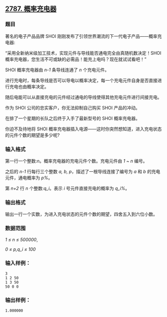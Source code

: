 ## [2787. 概率充电器](https://www.acwing.com/problem/content/2789/)

### 题目

著名的电子产品品牌 SHOI 刚刚发布了引领世界潮流的下一代电子产品——概率充电器:

“采用全新纳米级加工技术，实现元件与导线能否通电完全由真随机数决定！SHOI 概率充电器，您生活不可或缺的必需品！能充上电吗？现在就试试看吧！”

SHOI 概率充电器由 *n-1* 条导线连通了 *n* 个充电元件。

进行充电时，每条导线是否可以导电以概率决定，每一个充电元件自身是否直接进行充电也由概率决定。

随后电能可以从直接充电的元件经过通电的导线使得其他充电元件进行间接充电。

作为 SHOI 公司的忠实客户，你无法抑制自己购买 SHOI 产品的冲动。

在排了一个星期的长队之后终于入手了最新型号的 SHOI 概率充电器。

你迫不及待地将 SHOI 概率充电器插入电源——这时你突然想知道，进入充电状态的元件个数的期望是多少呢?

### 输入格式

第一行一个整数:*n*。概率充电器的充电元件个数。充电元件由 *1 ~ n* 编号。

之后的 *n-1* 行每行三个整数 *a, b, p*，描述了一根导线连接了编号为 *a* 和 *b* 的充电元件，通电概率为 *p%*。

第 *n+2* 行 *n* 个整数:*q_i*。表示 *i* 号元件直接充电的概率为 *q_i%*。

### 输出格式

输出一行一个实数，为进入充电状态的元件个数的期望，四舍五入到六位小数。

### 数据范围

*1 ≤ n ≤ 500000*,

*0 ≤ p,q_i ≤ 100*

### 输入样例：

```
3
1 2 50
1 3 50
50 0 0
```

### 输出样例：

```
1.000000
```
